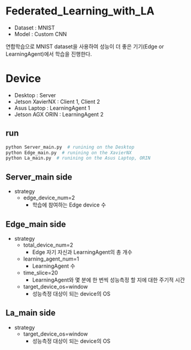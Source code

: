 # Federated_Learning_with_LA

- Dataset : MNIST
- Model : Custom CNN

연합학습으로 MNIST dataset을 사용하여 성능이 더 좋은 기기(Edge or LearningAgent)에서 학습을 진행한다.
# Device
 - Desktop : Server
 - Jetson XavierNX : Client 1, Client 2
 - Asus Laptop : LearningAgent 1
 - Jetson AGX ORIN : LearningAgent 2


## run
```bash
python Server_main.py  # runining on the Desktop
python Edge_main.py  # runining on the XavierNX
python La_main.py  # runining on the Asus Laptop, ORIN
```

## Server_main side
- strategy
  - edge_device_num=2
    - 학습에 참여하는 Edge device 수

## Edge_main side
- strategy
  - total_device_num=2
    - Edge 자기 자신과 LearningAgent의 총 개수
  - learning_agent_num=1
    - LearningAgent 수
  - time_slice=20
    - LearningAgent와 몇 분에 한 번씩 성능측정 할 지에 대한 주기적 시간
  - target_device_os=window
    - 성능측정 대상이 되는 device의 OS

## La_main side
- strategy
  - target_device_os=window
    - 성능측정 대상이 되는 device의 OS
